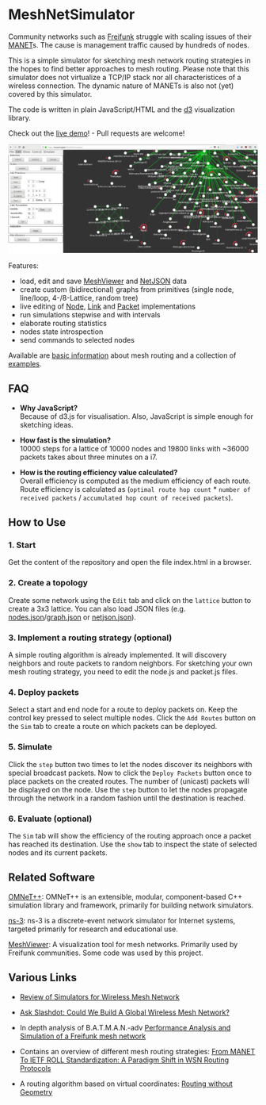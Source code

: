 # MeshNetSimulator

Community networks such as [Freifunk](https://freifunk.net) struggle with scaling issues of their [MANET](https://en.wikipedia.org/wiki/Mobile_ad_hoc_network)s. The cause is management traffic caused by hundreds of nodes.

This is a simple simulator for sketching mesh network routing strategies in the hopes to find better approaches to mesh routing. Please note that this simulator does not virtualize a TCP/IP stack nor all characteristices of a wireless connection. The dynamic nature of MANETs is also not (yet) covered by this simulator.

The code is written in plain JavaScript/HTML and the [d3](https://d3js.org) visualization library.

Check out the [live demo](https://mwarning.de/MeshNetSimulator/)! - Pull requests are welcome!

![screenshot](docs/screenshot.png)

Features:
- load, edit and save [MeshViewer](https://github.com/ffrgb/meshviewer) and [NetJSON](http://netjson.org/rfc.html) data
- create custom (bidirectional) graphs from primitives (single node, line/loop, 4-/8-Lattice, random tree)
- live editing of [Node](src/node.js), [Link](src/link.js) and [Packet](src/packet.js) implementations
- run simulations stepwise and with intervals
- elaborate routing statistics
- nodes state introspection
- send commands to selected nodes

Available are [basic information](docs/about_mesh_networking.md) about mesh routing and a collection of [examples](docs/node_examples.md).

## FAQ

* **Why JavaScript?**  
  Because of d3.js for visualisation. Also, JavaScript is simple enough for sketching ideas.

* **How fast is the simulation?**  
  10000 steps for a lattice of 10000 nodes and 19800 links with ~36000 packets takes about three minutes on a i7.

* **How is the routing efficiency value calculated?**  
  Overall efficiency is computed as the medium efficiency of each route. Route efficiency is calculated as (`optimal route hop count` * `number of received packets` / `accumulated hop count of received packets`).

## How to Use

### 1. Start

Get the content of the repository and open the file index.html in a browser.

### 2. Create a topology

Create some network using the `Edit` tab and click on the `lattice` button to create a 3x3 lattice.
You can also load JSON files (e.g. [nodes.json](https://regensburg.freifunk.net/data/nodes.json)/[graph.json](https://regensburg.freifunk.net/data/graph.json) or [netjson.json](https://nodeshot.org/netjsongraph/examples/data/netjson.json)).

### 3. Implement a routing strategy (optional)

A simple routing algorithm is already implemented. It will discovery neighbors and route packets to random neighbors.
For sketching your own mesh routing strategy, you need to edit the node.js and packet.js files.

### 4. Deploy packets
Select a start and end node for a route to deploy packets on. Keep the control key pressed to select multiple nodes.
Click the `Add Routes` button on the `Sim` tab to create a route on which packets can be deployed.

### 5. Simulate

Click the `step` button two times to let the nodes discover its neighbors with special broadcast packets.
Now to click the `Deploy Packets` button once to place packets on the created routes.
The number of (unicast) packets will be displayed on the node.
Use the `step` button to let the nodes propagate through the network in a random fashion until the destination is reached.

### 6. Evaluate (optional)

The `Sim` tab will show the efficiency of the routing approach once a packet has reached its destination.
Use the `show` tab to inspect the state of selected nodes and its current packets.

## Related Software

[OMNeT++](https://www.omnetpp.org/): OMNeT++ is an extensible, modular, component-based C++ simulation library and framework, primarily for building network simulators.

[ns-3](https://www.nsnam.org/): ns-3 is a discrete-event network simulator for Internet systems, targeted primarily for research and educational use. 

[MeshViewer](https://github.com/ffrgb/meshviewer): A visualization tool for mesh networks. Primarily used by Freifunk communities. Some code was used by this project.

## Various Links

- [Review of Simulators for Wireless Mesh Network](http://dlibra.itl.waw.pl/dlibra-webapp/Content/1800/ISSN_1509-4553_3_2014_82.pdf)

- [Ask Slashdot: Could We Build A Global Wireless Mesh Network?](https://ask.slashdot.org/story/17/04/29/2134234/ask-slashdot-could-we-build-a-global-wireless-mesh-network)

- In depth analysis of B.A.T.M.A.N.-adv [Performance Analysis and Simulation of a Freifunk mesh network](http://thardes.de/wp-content/uploads/2016/03/thesis.pdf)

- Contains an overview of different mesh routing strategies: [From MANET To IETF ROLL Standardization: A Paradigm Shift in WSN Routing Protocols](http://www.cttc.es/publication/from-manet-to-ietf-roll-standardization-a-paradigm-shift-in-wsn-routing-protocols/)

- A routing algorithm based on virtual coordinates: [Routing without Geometry](https://www.tik.ee.ethz.ch/file/f26a5590c4dcab48af753012f3aa9ab4/sirocco05.pdf)
